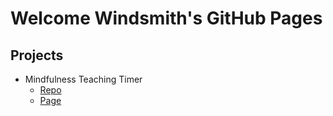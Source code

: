 # Welcome Windsmith's GitHub Pages

## Projects

- Mindfulness Teaching Timer 
  - [Repo](https://github.com/windsmiths/TeachingTimer)
  - [Page](https://windsmiths.github.io/TeachingTimer/www/)
